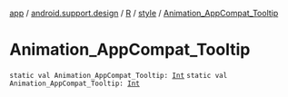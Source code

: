[app](../../../index.md) / [android.support.design](../../index.md) / [R](../index.md) / [style](index.md) / [Animation_AppCompat_Tooltip](./-animation_-app-compat_-tooltip.md)

# Animation_AppCompat_Tooltip

`static val Animation_AppCompat_Tooltip: `[`Int`](https://kotlinlang.org/api/latest/jvm/stdlib/kotlin/-int/index.html)
`static val Animation_AppCompat_Tooltip: `[`Int`](https://kotlinlang.org/api/latest/jvm/stdlib/kotlin/-int/index.html)
